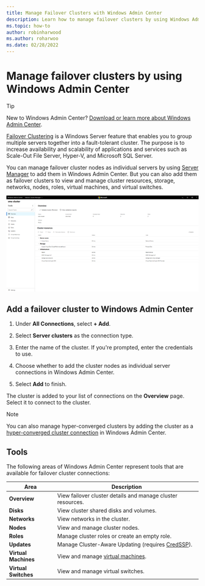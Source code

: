 ```yaml
---
title: Manage Failover Clusters with Windows Admin Center
description: Learn how to manage failover clusters by using Windows Admin Center.
ms.topic: how-to
author: robinharwood
ms.author: roharwoo
ms.date: 02/28/2022
---
```


# Manage failover clusters by using Windows Admin Center

> [!Tip]
> New to Windows Admin Center?
> [Download or learn more about Windows Admin Center](../overview.md).

[Failover Clustering](../../../failover-clustering/failover-clustering-overview.md) is a Windows Server feature that enables you to group multiple servers together into a fault-tolerant cluster. The purpose is to increase availability and scalability of applications and services such as Scale-Out File Server, Hyper-V, and Microsoft SQL Server.

You can manage failover cluster nodes as individual servers by using [Server Manager](manage-servers.md) to add them in Windows Admin Center. But you can also add them as failover clusters to view and manage cluster resources, storage, networks, nodes, roles, virtual machines, and virtual switches.

![Screenshot of the list of cluster resources in Windows Admin Center.](../media/manage-failover-clusters/fcm-overview.png)

## Add a failover cluster to Windows Admin Center

1. Under **All Connections**, select **+ Add**.

2. Select **Server clusters** as the connection type.

3. Enter the name of the cluster. If you're prompted, enter the credentials to use.

4. Choose whether to add the cluster nodes as individual server connections in Windows Admin Center.

5. Select **Add** to finish.

The cluster is added to your list of connections on the **Overview** page. Select it to connect to the cluster.

> [!NOTE]
> You can also manage hyper-converged clusters by adding the cluster as a [hyper-converged cluster connection](manage-hyper-converged.md) in Windows Admin Center.

## Tools

The following areas of Windows Admin Center represent tools that are available for failover cluster connections:

| Area | Description |
| ---- | ----------- |
| **Overview** | View failover cluster details and manage cluster resources. |
| **Disks** | View cluster shared disks and volumes. |
| **Networks** | View networks in the cluster. |
| **Nodes** | View and manage cluster nodes. |
| **Roles** | Manage cluster roles or create an empty role. |
| **Updates** | Manage Cluster-Aware Updating (requires [CredSSP](../understand/faq.yml#does-windows-admin-center-use-credssp-)). |
| **Virtual Machines** | View and manage [virtual machines](manage-virtual-machines.md). |
| **Virtual Switches** | View and manage virtual switches. |
